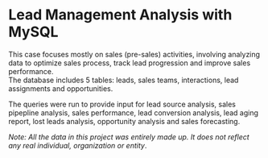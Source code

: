 # Lead Management Analysis with MySQL

  
This case focuses mostly on sales (pre-sales) activities, involving analyzing data to optimize sales process, track lead progression and improve sales performance.  
The database includes 5 tables: leads, sales teams, interactions, lead assignments and opportunities.  

The queries were run to provide input for lead source analysis, sales pipepline analysis, sales performance, lead conversion analysis, lead aging report, lost leads analysis, opportunity analysis and sales forecasting.  

  

*Note: All the data in this project was entirely made up. It does not reflect any real individual, organization or entity*.
